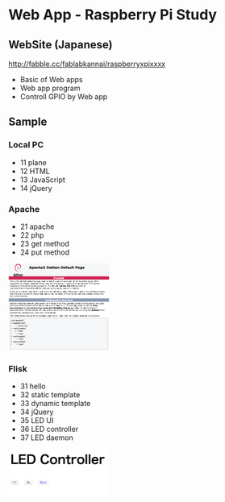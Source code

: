 # Web App - Raspberry Pi Study

## WebSite (Japanese)
http://fabble.cc/fablabkannai/raspberryxpixxxx <br/>

- Basic of Web apps
- Web app program
- Controll GPIO by Web app

## Sample
### Local PC
- 11 plane
- 12 HTML
- 13 JavaScript
- 14 jQuery

### Apache
- 21 apache
- 22 php
- 23 get method
- 24 put method

<img src="https://raw.githubusercontent.com/FabLabKannai/RaspiStudy/master/5_web/sample/21_apache/21_apache.png" width="200" /> <br/>

### Flisk
- 31 hello
- 32 static template
- 33 dynamic template
- 34 jQuery
- 35 LED UI
- 36 LED controller
- 37 LED daemon

<img src="https://github.com/FabLabKannai/RaspiStudy/blob/master/5_web/sample/37_led_daemon/LedSample/docs/37_led_daemon.png" width="200" /> <br/>
